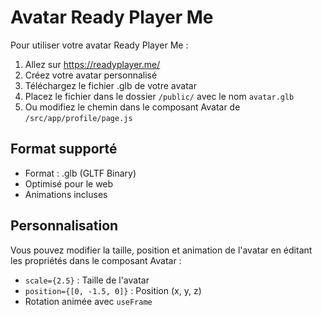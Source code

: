 # Avatar Ready Player Me

Pour utiliser votre avatar Ready Player Me :

1. Allez sur https://readyplayer.me/
2. Créez votre avatar personnalisé
3. Téléchargez le fichier .glb de votre avatar
4. Placez le fichier dans le dossier `/public/` avec le nom `avatar.glb`
5. Ou modifiez le chemin dans le composant Avatar de `/src/app/profile/page.js`

## Format supporté
- Format : .glb (GLTF Binary)
- Optimisé pour le web
- Animations incluses

## Personnalisation
Vous pouvez modifier la taille, position et animation de l'avatar en éditant les propriétés dans le composant Avatar :
- `scale={2.5}` : Taille de l'avatar
- `position={[0, -1.5, 0]}` : Position (x, y, z)
- Rotation animée avec `useFrame`
